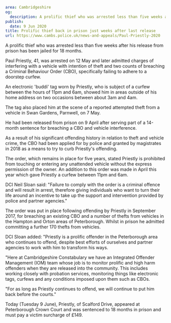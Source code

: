 ```yaml
area: Cambridgeshire
og:
  description: A prolific thief who was arrested less than five weeks after his release from prison has been jailed for 18 months.
publish:
  date: 9 Jun 2020
title: Prolific thief back in prison just weeks after last release
url: https://www.cambs.police.uk/news-and-appeals/Paul-Priestly-2020
```

A prolific thief who was arrested less than five weeks after his release from prison has been jailed for 18 months.

Paul Priestly, 41, was arrested on 12 May and later admitted charges of interfering with a vehicle with intention of theft and two counts of breaching a Criminal Behaviour Order (CBO), specifically failing to adhere to a doorstep curfew.

An electronic 'buddi' tag worn by Priestly, who is subject of a curfew between the hours of 11pm and 6am, showed him in areas outside of his home address on two occasions between about 3am and 4am.

The tag also placed him at the scene of a reported attempted theft from a vehicle in Swan Gardens, Parnwell, on 7 May.

He had been released from prison on 9 April after serving part of a 14-month sentence for breaching a CBO and vehicle interference.

As a result of his significant offending history in relation to theft and vehicle crime, the CBO had been applied for by police and granted by magistrates in 2018 as a means to try to curb Priestly's offending.

The order, which remains in place for five years, stated Priestly is prohibited from touching or entering any unattended vehicle without the express permission of the owner. An addition to this order was made in April this year which gave Priestly a curfew between 11pm and 6am.

DCI Neil Sloan said: "Failure to comply with the order is a criminal offence and will result in arrest, therefore giving individuals who want to turn their life around an incentive to take up the support and intervention provided by police and partner agencies."

The order was put in place following offending by Priestly in September 2017, for breaching an existing CBO and a number of thefts from vehicles in the Hampton and Orton areas of Peterborough. Whilst in prison he admitted committing a further 170 thefts from vehicles.

DCI Sloan added: "Priestly is a prolific offender in the Peterborough area who continues to offend, despite best efforts of ourselves and partner agencies to work with him to transform his ways.

"Here at Cambridgeshire Constabulary we have an Integrated Offender Management (IOM) team whose job is to monitor prolific and high harm offenders when they are released into the community. This includes working closely with probation services, monitoring things like electronic tags, curfews and any conditions imposed upon them such as CBOs.

"For as long as Priestly continues to offend, we will continue to put him back before the courts."

Today (Tuesday 9 June), Priestly, of Scalford Drive, appeared at Peterborough Crown Court and was sentenced to 18 months in prison and must pay a victim surcharge of £149.
